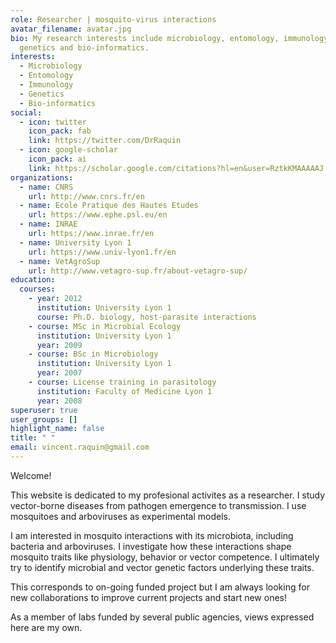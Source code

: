 ```yaml
---
role: Researcher | mosquito-virus interactions
avatar_filename: avatar.jpg
bio: My research interests include microbiology, entomology, immunology,
  genetics and bio-informatics.
interests:
  - Microbiology
  - Entomology
  - Immunology
  - Genetics
  - Bio-informatics
social:
  - icon: twitter
    icon_pack: fab
    link: https://twitter.com/DrRaquin
  - icon: google-scholar
    icon_pack: ai
    link: https://scholar.google.com/citations?hl=en&user=RztkKMAAAAAJ
organizations:
  - name: CNRS
    url: http://www.cnrs.fr/en
  - name: Ecole Pratique des Hautes Etudes
    url: https://www.ephe.psl.eu/en
  - name: INRAE
    url: https://www.inrae.fr/en
  - name: University Lyon 1
    url: https://www.univ-lyon1.fr/en
  - name: VetAgroSup
    url: http://www.vetagro-sup.fr/about-vetagro-sup/
education:
  courses:
    - year: 2012
      institution: University Lyon 1
      course: Ph.D. biology, host-parasite interactions
    - course: MSc in Microbial Ecology
      institution: University Lyon 1
      year: 2009
    - course: BSc in Microbiology
      institution: University Lyon 1
      year: 2007
    - course: License training in parasitology
      institution: Faculty of Medicine Lyon 1
      year: 2008
superuser: true
user_groups: []
highlight_name: false
title: " "
email: vincent.raquin@gmail.com
---
```

Welcome!

This website is dedicated to my profesional activites as a researcher. I study vector-borne diseases from pathogen emergence to transmission. I use mosquitoes and arboviruses as experimental models.

I am interested in mosquito interactions with its microbiota, including bacteria and arboviruses. I investigate how these interactions shape mosquito traits like physiology, behavior or vector competence. I ultimately try to identify microbial and vector genetic factors underlying these traits.

This corresponds to on-going funded project but I am always looking for new collaborations to improve current projects and start new ones! 

As a member of labs funded by several public agencies, views expressed here are my own.